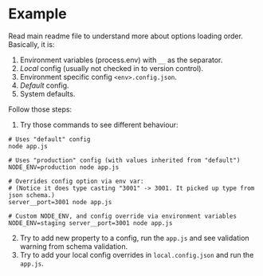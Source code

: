 # Example

Read main readme file to understand more about options loading order. Basically, it is:

1. Environment variables (process.env) with `__` as the separator.
2. *Local* config (usually not checked in to version control).
3. Environment specific config `<env>.config.json`.
4. *Default* config.
5. System defaults.

Follow those steps:

1. Try those commands to see different behaviour:

```shell
# Uses "default" config
node app.js

# Uses "production" config (with values inherited from "default")
NODE_ENV=production node app.js

# Overrides config option via env var:
# (Notice it does type casting "3001" -> 3001. It picked up type from json schema.)
server__port=3001 node app.js

# Custom NODE_ENV, and config override via environment variables
NODE_ENV=staging server__port=3001 node app.js
```

2. Try to add new property to a config, run the `app.js` and see validation warning from schema validation.
3. Try to add your local config overrides in `local.config.json` and run the `app.js`.
